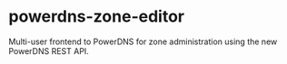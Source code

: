 # powerdns-zone-editor

Multi-user frontend to PowerDNS for zone administration using the new PowerDNS REST API.
